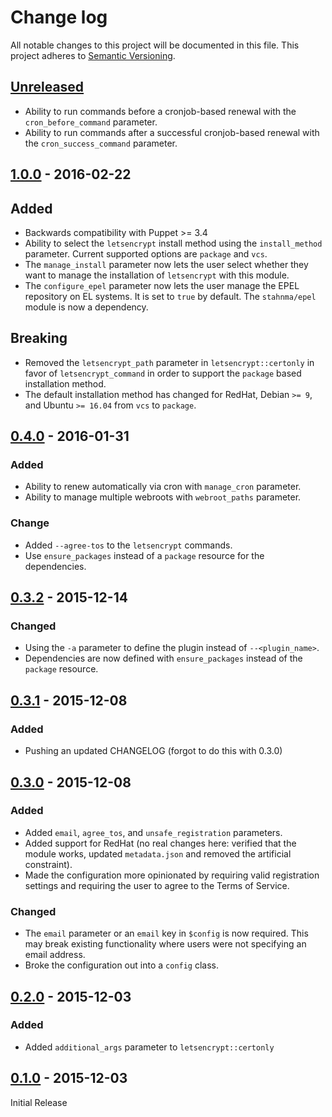 # Change log
All notable changes to this project will be documented in this file. This project adheres to [Semantic Versioning](http://semver.org/).

## [Unreleased][unreleased]
- Ability to run commands before a cronjob-based renewal with the `cron_before_command` parameter.
- Ability to run commands after a successful cronjob-based renewal with the `cron_success_command` parameter.

## [1.0.0] - 2016-02-22
## Added
- Backwards compatibility with Puppet >= 3.4
- Ability to select the `letsencrypt` install method using the `install_method` parameter. Current supported options are `package` and `vcs`.
- The `manage_install` parameter now lets the user select whether they want to manage the installation of `letsencrypt` with this module.
- The `configure_epel` parameter now lets the user manage the EPEL repository on EL systems. It is set to `true` by default. The `stahnma/epel` module is now a dependency.

## Breaking
- Removed the `letsencrypt_path` parameter in `letsencrypt::certonly` in favor of `letsencrypt_command` in order to support the `package` based installation method.
- The default installation method has changed for RedHat, Debian `>= 9`, and Ubuntu `>= 16.04` from `vcs` to `package`.

## [0.4.0] - 2016-01-31
### Added
- Ability to renew automatically via cron with `manage_cron` parameter.
- Ability to manage multiple webroots with `webroot_paths` parameter.

### Change
- Added `--agree-tos` to the `letsencrypt` commands.
- Use `ensure_packages` instead of a `package` resource for the dependencies.

## [0.3.2] - 2015-12-14
### Changed
- Using the `-a` parameter to define the plugin instead of `--<plugin_name>`.
- Dependencies are now defined with `ensure_packages` instead of the `package` resource.

## [0.3.1] - 2015-12-08
### Added
- Pushing an updated CHANGELOG (forgot to do this with 0.3.0)

## [0.3.0] - 2015-12-08
### Added
- Added `email`, `agree_tos`, and `unsafe_registration` parameters.
- Added support for RedHat (no real changes here: verified that the module works, updated `metadata.json` and removed the artificial constraint).
- Made the configuration more opinionated by requiring valid registration settings and requiring the user to agree to the Terms of Service.

### Changed
- The `email` parameter or an `email` key in `$config` is now required. This may break existing functionality where users were not specifying an email address.
- Broke the configuration out into a `config` class.

## [0.2.0] - 2015-12-03
### Added
- Added `additional_args` parameter to `letsencrypt::certonly`

## [0.1.0] - 2015-12-03
Initial Release

[unreleased]: https://github.com/danzilio/puppet-letsencrypt/compare/v1.0.0...HEAD
[1.0.0]: https://github.com/danzilio/puppet-letsencrypt/compare/v0.4.0...v1.0.0
[0.4.0]: https://github.com/danzilio/puppet-letsencrypt/compare/v0.3.2...v0.4.0
[0.3.2]: https://github.com/danzilio/puppet-letsencrypt/compare/v0.3.1...v0.3.2
[0.3.1]: https://github.com/danzilio/puppet-letsencrypt/compare/v0.3.0...v0.3.1
[0.3.0]: https://github.com/danzilio/puppet-letsencrypt/compare/v0.2.0...v0.3.0
[0.2.0]: https://github.com/danzilio/puppet-letsencrypt/compare/v0.1.0...v0.2.0
[0.1.0]: https://github.com/danzilio/puppet-letsencrypt/tree/v0.1.0
